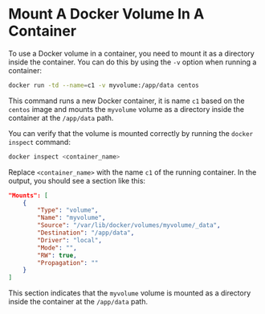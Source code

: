 # Mount A Docker Volume In A Container

To use a Docker volume in a container, you need to mount it as a directory inside the container. You can do this by using the `-v` option when running a container:

```bash
docker run -td --name=c1 -v myvolume:/app/data centos
```

This command runs a new Docker container, it is name `c1` based on the `centos` image and mounts the `myvolume` volume as a directory inside the container at the `/app/data` path.

You can verify that the volume is mounted correctly by running the `docker inspect` command:

```bash
docker inspect <container_name>
```

Replace `<container_name>` with the name `c1` of the running container. In the output, you should see a section like this:

```json
"Mounts": [
    {
        "Type": "volume",
        "Name": "myvolume",
        "Source": "/var/lib/docker/volumes/myvolume/_data",
        "Destination": "/app/data",
        "Driver": "local",
        "Mode": "",
        "RW": true,
        "Propagation": ""
    }
]
```

This section indicates that the `myvolume` volume is mounted as a directory inside the container at the `/app/data` path.
